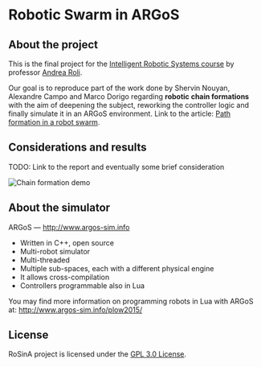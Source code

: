 # Robotic Swarm in ARGoS

## About the project

This is the final project for the [Intelligent Robotic Systems course](https://www.unibo.it/en/teaching/course-unit-catalogue/course-unit/2018/384267) by professor [Andrea Roli](https://www.unibo.it/sitoweb/andrea.roli).  

Our goal is to reproduce part of the work done by Shervin Nouyan, Alexandre Campo and Marco Dorigo regarding **robotic chain formations** with the aim of deepening the subject, reworking the controller logic and finally simulate it in an ARGoS environment. Link to the article: [Path formation in a robot swarm](https://link.springer.com/article/10.1007/s11721-007-0009-6).

## Considerations and results

TODO: Link to the report and eventually some brief consideration

![Chain formation demo](chain-formation.gif "Chain formation demo")

## About the simulator

ARGoS — http://www.argos-sim.info
* Written in C++, open source
* Multi-robot simulator
* Multi-threaded
* Multiple sub-spaces, each with a different physical engine
* It allows cross-compilation
* Controllers programmable also in Lua

You may find more information on programming robots in Lua with ARGoS at: http://www.argos-sim.info/plow2015/

## License
RoSinA project is licensed under the [GPL 3.0 License](https://www.gnu.org/licenses/gpl-3.0.html).
